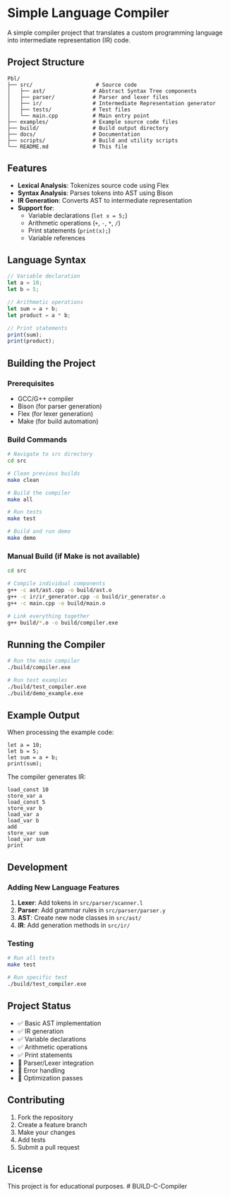 # Simple Language Compiler

A simple compiler project that translates a custom programming language into intermediate representation (IR) code.

## Project Structure

```
Pbl/
├── src/                    # Source code
│   ├── ast/               # Abstract Syntax Tree components
│   ├── parser/            # Parser and lexer files
│   ├── ir/                # Intermediate Representation generator
│   ├── tests/             # Test files
│   └── main.cpp           # Main entry point
├── examples/              # Example source code files
├── build/                 # Build output directory
├── docs/                  # Documentation
├── scripts/               # Build and utility scripts
└── README.md              # This file
```

## Features

- **Lexical Analysis**: Tokenizes source code using Flex
- **Syntax Analysis**: Parses tokens into AST using Bison
- **IR Generation**: Converts AST to intermediate representation
- **Support for**:
  - Variable declarations (`let x = 5;`)
  - Arithmetic operations (`+`, `-`, `*`, `/`)
  - Print statements (`print(x);`)
  - Variable references

## Language Syntax

```javascript
// Variable declaration
let a = 10;
let b = 5;

// Arithmetic operations
let sum = a + b;
let product = a * b;

// Print statements
print(sum);
print(product);
```

## Building the Project

### Prerequisites

- GCC/G++ compiler
- Bison (for parser generation)
- Flex (for lexer generation)
- Make (for build automation)

### Build Commands

```bash
# Navigate to src directory
cd src

# Clean previous builds
make clean

# Build the compiler
make all

# Run tests
make test

# Build and run demo
make demo
```

### Manual Build (if Make is not available)

```bash
cd src

# Compile individual components
g++ -c ast/ast.cpp -o build/ast.o
g++ -c ir/ir_generator.cpp -o build/ir_generator.o
g++ -c main.cpp -o build/main.o

# Link everything together
g++ build/*.o -o build/compiler.exe
```

## Running the Compiler

```bash
# Run the main compiler
./build/compiler.exe

# Run test examples
./build/test_compiler.exe
./build/demo_example.exe
```

## Example Output

When processing the example code:
```
let a = 10;
let b = 5;
let sum = a + b;
print(sum);
```

The compiler generates IR:
```
load_const 10
store_var a
load_const 5
store_var b
load_var a
load_var b
add
store_var sum
load_var sum
print
```

## Development

### Adding New Language Features

1. **Lexer**: Add tokens in `src/parser/scanner.l`
2. **Parser**: Add grammar rules in `src/parser/parser.y`
3. **AST**: Create new node classes in `src/ast/`
4. **IR**: Add generation methods in `src/ir/`

### Testing

```bash
# Run all tests
make test

# Run specific test
./build/test_compiler.exe
```

## Project Status

- ✅ Basic AST implementation
- ✅ IR generation
- ✅ Variable declarations
- ✅ Arithmetic operations
- ✅ Print statements
- 🔄 Parser/Lexer integration
- 🔄 Error handling
- 🔄 Optimization passes

## Contributing

1. Fork the repository
2. Create a feature branch
3. Make your changes
4. Add tests
5. Submit a pull request

## License

This project is for educational purposes. #   B U I L D - C - C o m p i l e r  
 